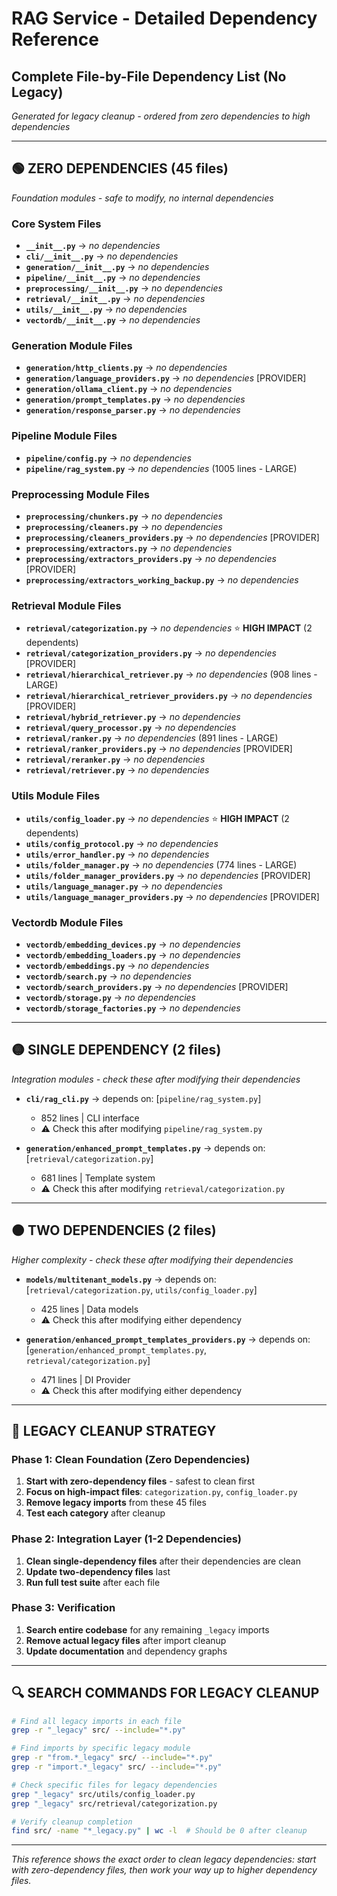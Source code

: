 # RAG Service - Detailed Dependency Reference
## Complete File-by-File Dependency List (No Legacy)

*Generated for legacy cleanup - ordered from zero dependencies to high dependencies*

---

## 🟢 **ZERO DEPENDENCIES (45 files)**
*Foundation modules - safe to modify, no internal dependencies*

### Core System Files
- **`__init__.py`** → *no dependencies*
- **`cli/__init__.py`** → *no dependencies*
- **`generation/__init__.py`** → *no dependencies*
- **`pipeline/__init__.py`** → *no dependencies*
- **`preprocessing/__init__.py`** → *no dependencies*
- **`retrieval/__init__.py`** → *no dependencies*
- **`utils/__init__.py`** → *no dependencies*
- **`vectordb/__init__.py`** → *no dependencies*

### Generation Module Files
- **`generation/http_clients.py`** → *no dependencies*
- **`generation/language_providers.py`** → *no dependencies* [PROVIDER]
- **`generation/ollama_client.py`** → *no dependencies*
- **`generation/prompt_templates.py`** → *no dependencies*
- **`generation/response_parser.py`** → *no dependencies*

### Pipeline Module Files
- **`pipeline/config.py`** → *no dependencies*
- **`pipeline/rag_system.py`** → *no dependencies* (1005 lines - LARGE)

### Preprocessing Module Files
- **`preprocessing/chunkers.py`** → *no dependencies*
- **`preprocessing/cleaners.py`** → *no dependencies*
- **`preprocessing/cleaners_providers.py`** → *no dependencies* [PROVIDER]
- **`preprocessing/extractors.py`** → *no dependencies*
- **`preprocessing/extractors_providers.py`** → *no dependencies* [PROVIDER]
- **`preprocessing/extractors_working_backup.py`** → *no dependencies*

### Retrieval Module Files
- **`retrieval/categorization.py`** → *no dependencies* ⭐ **HIGH IMPACT** (2 dependents)
- **`retrieval/categorization_providers.py`** → *no dependencies* [PROVIDER]
- **`retrieval/hierarchical_retriever.py`** → *no dependencies* (908 lines - LARGE)
- **`retrieval/hierarchical_retriever_providers.py`** → *no dependencies* [PROVIDER]
- **`retrieval/hybrid_retriever.py`** → *no dependencies*
- **`retrieval/query_processor.py`** → *no dependencies*
- **`retrieval/ranker.py`** → *no dependencies* (891 lines - LARGE)
- **`retrieval/ranker_providers.py`** → *no dependencies* [PROVIDER]
- **`retrieval/reranker.py`** → *no dependencies*
- **`retrieval/retriever.py`** → *no dependencies*

### Utils Module Files
- **`utils/config_loader.py`** → *no dependencies* ⭐ **HIGH IMPACT** (2 dependents)
- **`utils/config_protocol.py`** → *no dependencies*
- **`utils/error_handler.py`** → *no dependencies*
- **`utils/folder_manager.py`** → *no dependencies* (774 lines - LARGE)
- **`utils/folder_manager_providers.py`** → *no dependencies* [PROVIDER]
- **`utils/language_manager.py`** → *no dependencies*
- **`utils/language_manager_providers.py`** → *no dependencies* [PROVIDER]

### Vectordb Module Files
- **`vectordb/embedding_devices.py`** → *no dependencies*
- **`vectordb/embedding_loaders.py`** → *no dependencies*
- **`vectordb/embeddings.py`** → *no dependencies*
- **`vectordb/search.py`** → *no dependencies*
- **`vectordb/search_providers.py`** → *no dependencies* [PROVIDER]
- **`vectordb/storage.py`** → *no dependencies*
- **`vectordb/storage_factories.py`** → *no dependencies*

---

## 🟡 **SINGLE DEPENDENCY (2 files)**
*Integration modules - check these after modifying their dependencies*

- **`cli/rag_cli.py`** → depends on: [`pipeline/rag_system.py`]
  - 852 lines | CLI interface
  - ⚠️ Check this after modifying `pipeline/rag_system.py`

- **`generation/enhanced_prompt_templates.py`** → depends on: [`retrieval/categorization.py`]
  - 681 lines | Template system
  - ⚠️ Check this after modifying `retrieval/categorization.py`

---

## 🟠 **TWO DEPENDENCIES (2 files)**
*Higher complexity - check these after modifying their dependencies*

- **`models/multitenant_models.py`** → depends on: [`retrieval/categorization.py`, `utils/config_loader.py`]
  - 425 lines | Data models
  - ⚠️ Check this after modifying either dependency

- **`generation/enhanced_prompt_templates_providers.py`** → depends on: [`generation/enhanced_prompt_templates.py`, `retrieval/categorization.py`]
  - 471 lines | DI Provider
  - ⚠️ Check this after modifying either dependency

---

## 🎯 **LEGACY CLEANUP STRATEGY**

### Phase 1: Clean Foundation (Zero Dependencies)
1. **Start with zero-dependency files** - safest to clean first
2. **Focus on high-impact files**: `categorization.py`, `config_loader.py`
3. **Remove legacy imports** from these 45 files
4. **Test each category** after cleanup

### Phase 2: Integration Layer (1-2 Dependencies)
1. **Clean single-dependency files** after their dependencies are clean
2. **Update two-dependency files** last
3. **Run full test suite** after each file

### Phase 3: Verification
1. **Search entire codebase** for any remaining `_legacy` imports
2. **Remove actual legacy files** after import cleanup
3. **Update documentation** and dependency graphs

---

## 🔍 **SEARCH COMMANDS FOR LEGACY CLEANUP**

```bash
# Find all legacy imports in each file
grep -r "_legacy" src/ --include="*.py"

# Find imports by specific legacy module
grep -r "from.*_legacy" src/ --include="*.py"
grep -r "import.*_legacy" src/ --include="*.py"

# Check specific files for legacy dependencies
grep "_legacy" src/utils/config_loader.py
grep "_legacy" src/retrieval/categorization.py

# Verify cleanup completion
find src/ -name "*_legacy.py" | wc -l  # Should be 0 after cleanup
```

---

*This reference shows the exact order to clean legacy dependencies: start with zero-dependency files, then work your way up to higher dependency files.*
